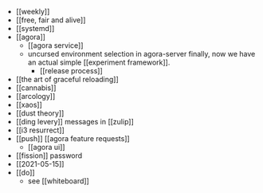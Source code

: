 - [[weekly]]
- [[free, fair and alive]]
- [[systemd]]
- [[agora]]
	- [[agora service]]
	- uncursed environment selection in agora-server finally, now we have an actual simple [[experiment framework]].
		- [[release process]]
- [[the art of graceful reloading]]
- [[cannabis]]
- [[arcology]]
- [[xaos]]
- [[dust theory]]
- [[ding levery]] messages in [[zulip]]
- [[i3 resurrect]]
- [[push]] [[agora feature requests]]
	- [[agora ui]]
- [[fission]] password
- [[2021-05-15]]
- [[do]]
	 - see [[whiteboard]]